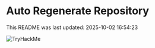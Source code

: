 # Auto Regenerate Repository

This README was last updated: 2025-10-02 16:54:23

 ![TryHackMe](https://tryhackme.com/badge/533634)